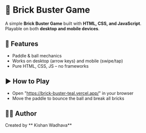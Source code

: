 # 🧱 Brick Buster Game

A simple **Brick Buster Game** built with **HTML, CSS, and JavaScript**.  
Playable on both **desktop and mobile devices**.  

## 🚀 Features
- Paddle & ball mechanics  
- Works on desktop (arrow keys) and mobile (swipe/tap)  
- Pure HTML, CSS, JS – no frameworks  

## ▶️ How to Play
- Open "https://brick-buster-teal.vercel.app/" in your browser  
- Move the paddle to bounce the ball and break all bricks  


## 👨‍💻 Author
Created by ** Kishan Wadhava**  
